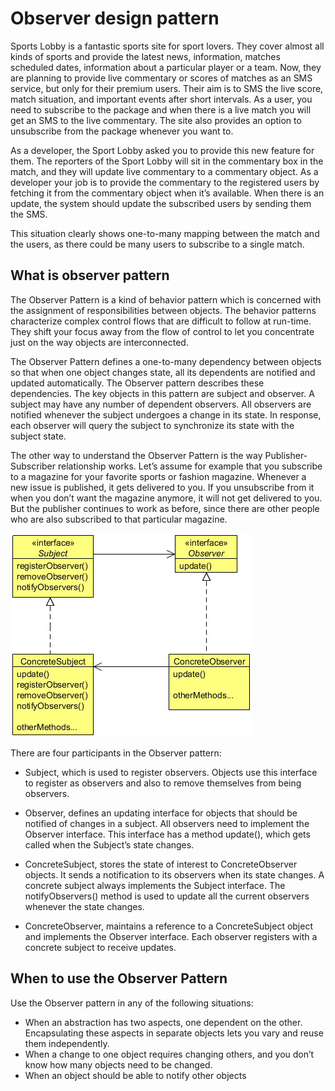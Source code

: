 # Observer design pattern

Sports Lobby is a fantastic sports site for sport lovers. They cover almost all kinds of sports and provide the latest news,
information, matches scheduled dates, information about a particular player or a team. Now, they are planning to provide live
commentary or scores of matches as an SMS service, but only for their premium users. Their aim is to SMS the live score, match
situation, and important events after short intervals. As a user, you need to subscribe to the package and when there is a live
match you will get an SMS to the live commentary. The site also provides an option to unsubscribe from the package whenever
you want to.

As a developer, the Sport Lobby asked you to provide this new feature for them. The reporters of the Sport Lobby will sit in
the commentary box in the match, and they will update live commentary to a commentary object. As a developer your job is to
provide the commentary to the registered users by fetching it from the commentary object when it’s available. When there is an
update, the system should update the subscribed users by sending them the SMS.

This situation clearly shows one-to-many mapping between the match and the users, as there could be many users to subscribe to
a single match.


## What is observer pattern

The Observer Pattern is a kind of behavior pattern which is concerned with the assignment of responsibilities between objects.
The behavior patterns characterize complex control flows that are difficult to follow at run-time. They shift your focus away from
the flow of control to let you concentrate just on the way objects are interconnected.

The Observer Pattern defines a one-to-many dependency between objects so that when one object changes state, all its dependents
are notified and updated automatically. The Observer pattern describes these dependencies. The key objects in this pattern are
subject and observer. A subject may have any number of dependent observers. All observers are notified whenever the subject
undergoes a change in its state. In response, each observer will query the subject to synchronize its state with the subject state.

The other way to understand the Observer Pattern is the way Publisher-Subscriber relationship works. Let’s assume for example
that you subscribe to a magazine for your favorite sports or fashion magazine. Whenever a new issue is published, it gets delivered
to you. If you unsubscribe from it when you don’t want the magazine anymore, it will not get delivered to you. But the publisher
continues to work as before, since there are other people who are also subscribed to that particular magazine.

![UML Diagram 1](https://github.com/ani03sha/CSFundamentals/blob/master/DesignPatterns/Java/DesignPatterns/src/main/java/org/redquark/csfundamentals/designpatterns/behavioral/observer/.ProblemStatement.MD_images/UML%20Diagram%201%20-%20Observer.png)

There are four participants in the Observer pattern:
- Subject, which is used to register observers. Objects use this interface to register as observers and also to remove
 themselves from being observers.
 
- Observer, defines an updating interface for objects that should be notified of changes in a subject. All observers 
need to implement the Observer interface. This interface has a method update(), which gets called when the Subject’s 
state changes.

- ConcreteSubject, stores the state of interest to ConcreteObserver objects. It sends a notification to its observers 
when its state changes. A concrete subject always implements the Subject interface. The notifyObservers() method is 
used to update all the current observers whenever the state changes.

- ConcreteObserver, maintains a reference to a ConcreteSubject object and implements the Observer interface. Each 
observer registers with a concrete subject to receive updates.


## When to use the Observer Pattern

Use the Observer pattern in any of the following situations:
- When an abstraction has two aspects, one dependent on the other. Encapsulating these aspects in separate objects 
lets you vary and reuse them independently.
- When a change to one object requires changing others, and you don’t know how many objects need to be changed.
- When an object should be able to notify other objects
